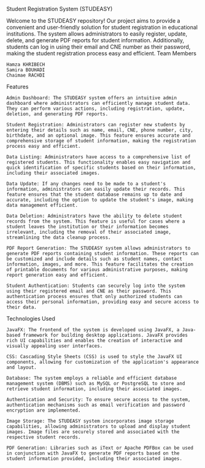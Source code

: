 Student Registration System (STUDEASY)

Welcome to the STUDEASY repository! Our project aims to provide a convenient and user-friendly solution for student registration in educational institutions. The system allows administrators to easily register, update, delete, and generate PDF reports for student information. Additionally, students can log in using their email and CNE  number as their password, making the student registration process easy and efficient.
Team Members

    Hamza KHRIBECH
    Samira BOUHADI
    Chaimae RACHDI

Features

    Admin Dashboard: The STUDEASY system offers an intuitive admin dashboard where administrators can efficiently manage student data. They can perform various actions, including registration, update, deletion, and generating PDF reports.

    Student Registration: Administrators can register new students by entering their details such as name, email, CNE, phone number, city, birthdate, and an optional image. This feature ensures accurate and comprehensive storage of student information, making the registration process easy and efficient.

    Data Listing: Administrators have access to a comprehensive list of registered students. This functionality enables easy navigation and quick identification of specific students based on their information, including their associated images.

    Data Update: If any changes need to be made to a student's information, administrators can easily update their records. This feature ensures that the student database remains up to date and accurate, including the option to update the student's image, making data management efficient.

    Data Deletion: Administrators have the ability to delete student records from the system. This feature is useful for cases where a student leaves the institution or their information becomes irrelevant, including the removal of their associated image, streamlining the data cleanup process.

    PDF Report Generation: The STUDEASY system allows administrators to generate PDF reports containing student information. These reports can be customized and include details such as student names, contact information, images, and more. This feature facilitates the creation of printable documents for various administrative purposes, making report generation easy and efficient.

    Student Authentication: Students can securely log into the system using their registered email and CNE as their password. This authentication process ensures that only authorized students can access their personal information, providing easy and secure access to their data.

Technologies Used

    JavaFX: The frontend of the system is developed using JavaFX, a Java-based framework for building desktop applications. JavaFX provides rich UI capabilities and enables the creation of interactive and visually appealing user interfaces.

    CSS: Cascading Style Sheets (CSS) is used to style the JavaFX UI components, allowing for customization of the application's appearance and layout.

    Database: The system employs a reliable and efficient database management system (DBMS) such as MySQL or PostgreSQL to store and retrieve student information, including their associated images.

    Authentication and Security: To ensure secure access to the system, authentication mechanisms such as email verification and password encryption are implemented.

    Image Storage: The STUDEASY system incorporates image storage capabilities, allowing administrators to upload and display student images. Image files are securely stored and associated with the respective student records.

    PDF Generation: Libraries such as iText or Apache PDFBox can be used in conjunction with JavaFX to generate PDF reports based on the student information provided, including their associated images.
